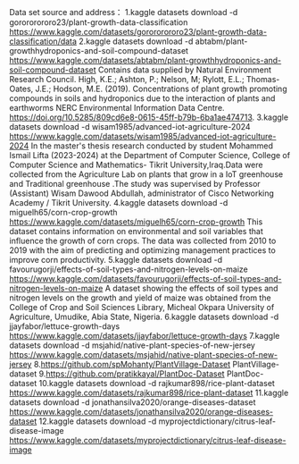Data set source and address：
1.kaggle datasets download -d gorororororo23/plant-growth-data-classification
https://www.kaggle.com/datasets/gorororororo23/plant-growth-data-classification/data
2.kaggle datasets download -d abtabm/plant-growthhydroponics-and-soil-compound-dataset
https://www.kaggle.com/datasets/abtabm/plant-growthhydroponics-and-soil-compound-dataset
Contains data supplied by Natural Environment Research Council.
High, K.E.; Ashton, P.; Nelson, M; Rylott, E.L.; Thomas-Oates, J.E.; Hodson, M.E. (2019). Concentrations of plant growth promoting compounds in soils and hydroponics due to the interaction of plants and earthworms NERC Environmental Information Data Centre. https://doi.org/10.5285/809cd6e8-0615-45ff-b79b-6ba1ae474713.
3.kaggle datasets download -d wisam1985/advanced-iot-agriculture-2024
https://www.kaggle.com/datasets/wisam1985/advanced-iot-agriculture-2024
In the master's thesis research conducted by student Mohammed Ismail Lifta (2023-2024) at the Department of Computer Science, College of Computer Science and Mathematics- Tikrit University,Iraq.Data were collected from the Agriculture Lab on plants that grow in a IoT greenhouse and Traditional greenhouse .The study was supervised by Professor (Assistant) Wisam Dawood Abdullah, administrator of Cisco Networking Academy / Tikrit University.
4.kaggle datasets download -d miguelh65/corn-crop-growth
https://www.kaggle.com/datasets/miguelh65/corn-crop-growth
This dataset contains information on environmental and soil variables that influence the growth of corn crops. The data was collected from 2010 to 2019 with the aim of predicting and optimizing management practices to improve corn productivity.
5.kaggle datasets download -d favourugorji/effects-of-soil-types-and-nitrogen-levels-on-maize
https://www.kaggle.com/datasets/favourugorji/effects-of-soil-types-and-nitrogen-levels-on-maize
A dataset showing the effects of soil types and nitrogen levels on the growth and yield of maize was obtained from the College of Crop and Soil Sciences Library, Micheal Okpara University of Agriculture, Umudike, Abia State, Nigeria.
6.kaggle datasets download -d jjayfabor/lettuce-growth-days
https://www.kaggle.com/datasets/jjayfabor/lettuce-growth-days
7.kaggle datasets download -d msjahid/native-plant-species-of-new-jersey
https://www.kaggle.com/datasets/msjahid/native-plant-species-of-new-jersey
8.https://github.com/spMohanty/PlantVillage-Dataset
PlantVillage-dataset
9.https://github.com/pratikkayal/PlantDoc-Dataset
PlantDoc-dataset
10.kaggle datasets download -d rajkumar898/rice-plant-dataset
https://www.kaggle.com/datasets/rajkumar898/rice-plant-dataset
11.kaggle datasets download -d jonathansilva2020/orange-diseases-dataset
https://www.kaggle.com/datasets/jonathansilva2020/orange-diseases-dataset
12.kaggle datasets download -d myprojectdictionary/citrus-leaf-disease-image
https://www.kaggle.com/datasets/myprojectdictionary/citrus-leaf-disease-image
